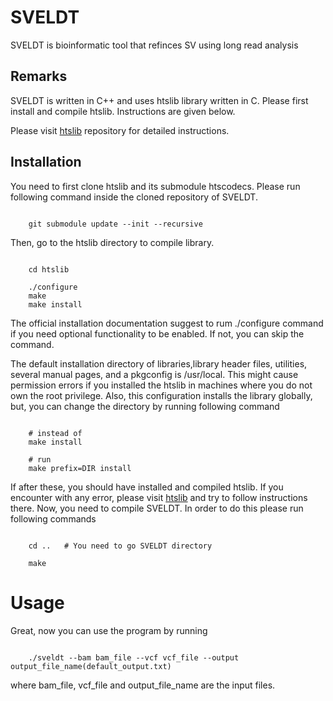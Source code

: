 # SVELDT

SVELDT is bioinformatic tool that refinces SV using long read analysis

## Remarks

SVELDT is written in C++ and uses htslib library written in C. Please first install and compile htslib. Instructions are given below.

Please visit [htslib](https://github.com/samtools/htslib/tree/4604554d424406c6764af8da17b370c1b525ae1a) repository for detailed instructions.

## Installation

You need to first clone htslib and its submodule htscodecs. Please run following command inside the cloned repository of SVELDT.

```

    git submodule update --init --recursive

```

Then, go to the htslib directory to compile library.

```

    cd htslib

    ./configure
    make
    make install

```

The official installation documentation suggest to rum ./configure command if you need optional functionality to be enabled. If not, you can skip the command.

The default installation directory of libraries,library header files, utilities, several manual pages, and a pkgconfig is /usr/local.
This might cause permission errors if you installed the htslib in machines where you do not own the root privilege. Also, this configuration installs the library globally, but, you can change the directory by running following command 

```

    # instead of 
    make install
    
    # run     
    make prefix=DIR install

```

If after these, you should have installed and compiled htslib. If you encounter with any error, please visit [htslib](https://github.com/samtools/htslib/blob/4604554d424406c6764af8da17b370c1b525ae1a/INSTALL) and try to follow instructions there.
Now, you need to compile SVELDT. In order to do this please run following commands

```

    cd ..   # You need to go SVELDT directory
    
    make

```

# Usage

Great, now you can use the program by running 

```

    ./sveldt --bam bam_file --vcf vcf_file --output output_file_name(default_output.txt)

```

where bam_file, vcf_file and output_file_name are the input files.

